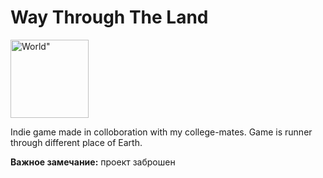 # Way Through The Land

<p>
<img src="https://cdn1.iconfinder.com/data/icons/bussiness-finance-vol3-1/512/Globe-512.png" width="125" title=World">
</p>

Indie game made in colloboration with my college-mates. Game is runner through different place of Earth.

<b>Важное замечание:</b> проект заброшен
